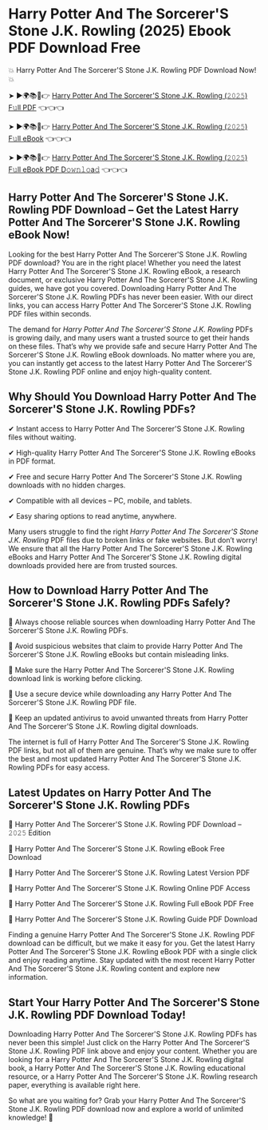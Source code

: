 # Harry Potter And The Sorcerer'S Stone J.K. Rowling (2025) Ebook PDF Download Free

💥 Harry Potter And The Sorcerer'S Stone J.K. Rowling PDF Download Now! 💥

➤ ►🌍📚📱👉 [Harry Potter And The Sorcerer'S Stone J.K. Rowling (𝟸𝟶𝟸𝟻) F𝚞ll PDF](https://getpdf.xyz/harry-potter-and-the-sorcerers-stone-j.k.-rowling) 👈👈👈


➤ ►🌍📚📱👉 [Harry Potter And The Sorcerer'S Stone J.K. Rowling (𝟸𝟶𝟸𝟻) F𝚞ll eBook](https://getpdf.xyz/harry-potter-and-the-sorcerers-stone-j.k.-rowling) 👈👈👈


➤ ►🌍📚📱👉 [Harry Potter And The Sorcerer'S Stone J.K. Rowling (𝟸𝟶𝟸𝟻) F𝚞ll eBook PDF D𝚘𝚠𝚗𝚕𝚘a𝚍](https://getpdf.xyz/harry-potter-and-the-sorcerers-stone-j.k.-rowling) 👈👈👈


## Harry Potter And The Sorcerer'S Stone J.K. Rowling PDF Download – Get the Latest Harry Potter And The Sorcerer'S Stone J.K. Rowling eBook Now!

Looking for the best Harry Potter And The Sorcerer'S Stone J.K. Rowling PDF download? You are in the right place! Whether you need the latest Harry Potter And The Sorcerer'S Stone J.K. Rowling eBook, a research document, or exclusive Harry Potter And The Sorcerer'S Stone J.K. Rowling guides, we have got you covered. Downloading Harry Potter And The Sorcerer'S Stone J.K. Rowling PDFs has never been easier. With our direct links, you can access Harry Potter And The Sorcerer'S Stone J.K. Rowling PDF files within seconds.

The demand for *Harry Potter And The Sorcerer'S Stone J.K. Rowling* PDFs is growing daily, and many users want a trusted source to get their hands on these files. That’s why we provide safe and secure Harry Potter And The Sorcerer'S Stone J.K. Rowling eBook downloads. No matter where you are, you can instantly get access to the latest Harry Potter And The Sorcerer'S Stone J.K. Rowling PDF online and enjoy high-quality content.

## Why Should You Download Harry Potter And The Sorcerer'S Stone J.K. Rowling PDFs?

✔ Instant access to Harry Potter And The Sorcerer'S Stone J.K. Rowling files without waiting.

✔ High-quality Harry Potter And The Sorcerer'S Stone J.K. Rowling eBooks in PDF format.

✔ Free and secure Harry Potter And The Sorcerer'S Stone J.K. Rowling downloads with no hidden charges.

✔ Compatible with all devices – PC, mobile, and tablets.

✔ Easy sharing options to read anytime, anywhere.

Many users struggle to find the right *Harry Potter And The Sorcerer'S Stone J.K. Rowling* PDF files due to broken links or fake websites. But don’t worry! We ensure that all the Harry Potter And The Sorcerer'S Stone J.K. Rowling eBooks and Harry Potter And The Sorcerer'S Stone J.K. Rowling digital downloads provided here are from trusted sources.

## How to Download Harry Potter And The Sorcerer'S Stone J.K. Rowling PDFs Safely?

📌 Always choose reliable sources when downloading Harry Potter And The Sorcerer'S Stone J.K. Rowling PDFs.

📌 Avoid suspicious websites that claim to provide Harry Potter And The Sorcerer'S Stone J.K. Rowling eBooks but contain misleading links.

📌 Make sure the Harry Potter And The Sorcerer'S Stone J.K. Rowling download link is working before clicking.

📌 Use a secure device while downloading any Harry Potter And The Sorcerer'S Stone J.K. Rowling PDF file.

📌 Keep an updated antivirus to avoid unwanted threats from Harry Potter And The Sorcerer'S Stone J.K. Rowling digital downloads.

The internet is full of Harry Potter And The Sorcerer'S Stone J.K. Rowling PDF links, but not all of them are genuine. That’s why we make sure to offer the best and most updated Harry Potter And The Sorcerer'S Stone J.K. Rowling PDFs for easy access.

## Latest Updates on Harry Potter And The Sorcerer'S Stone J.K. Rowling PDFs

🔹 Harry Potter And The Sorcerer'S Stone J.K. Rowling PDF Download – 𝟸𝟶𝟸𝟻 Edition

🔹 Harry Potter And The Sorcerer'S Stone J.K. Rowling eBook Free Download

🔹 Harry Potter And The Sorcerer'S Stone J.K. Rowling Latest Version PDF

🔹 Harry Potter And The Sorcerer'S Stone J.K. Rowling Online PDF Access

🔹 Harry Potter And The Sorcerer'S Stone J.K. Rowling Full eBook PDF Free

🔹 Harry Potter And The Sorcerer'S Stone J.K. Rowling Guide PDF Download

Finding a genuine Harry Potter And The Sorcerer'S Stone J.K. Rowling PDF download can be difficult, but we make it easy for you. Get the latest Harry Potter And The Sorcerer'S Stone J.K. Rowling eBook PDF with a single click and enjoy reading anytime. Stay updated with the most recent Harry Potter And The Sorcerer'S Stone J.K. Rowling content and explore new information.

## Start Your Harry Potter And The Sorcerer'S Stone J.K. Rowling PDF Download Today!

Downloading Harry Potter And The Sorcerer'S Stone J.K. Rowling PDFs has never been this simple! Just click on the Harry Potter And The Sorcerer'S Stone J.K. Rowling PDF link above and enjoy your content. Whether you are looking for a Harry Potter And The Sorcerer'S Stone J.K. Rowling digital book, a Harry Potter And The Sorcerer'S Stone J.K. Rowling educational resource, or a Harry Potter And The Sorcerer'S Stone J.K. Rowling research paper, everything is available right here.

So what are you waiting for? Grab your Harry Potter And The Sorcerer'S Stone J.K. Rowling PDF download now and explore a world of unlimited knowledge! 🚀